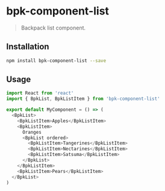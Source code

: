 # bpk-component-list

> Backpack list component.

## Installation

```sh
npm install bpk-component-list --save
```

## Usage

```js
import React from 'react'
import { BpkList, BpkListItem } from 'bpk-component-list'

export default MyComponent = () => (
  <BpkList>
    <BpkListItem>Apples</BpkListItem>
    <BpkListItem>
      Oranges
      <BpkList ordered>
        <BpkListItem>Tangerines</BpkListItem>
        <BpkListItem>Nectarines</BpkListItem>
        <BpkListItem>Satsuma</BpkListItem>
      </BpkList>
    </BpkListItem>
    <BpkListItem>Pears</BpkListItem>
  </BpkList>
)
```
